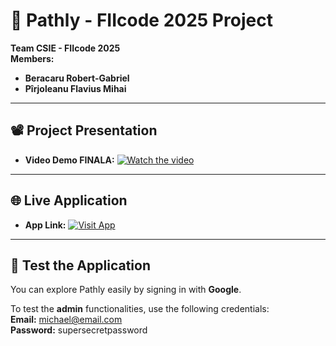# 🚀 Pathly - FIIcode 2025 Project

**Team CSIE - FIIcode 2025**  
**Members:**  
- **Beracaru Robert-Gabriel**  
- **Pîrjoleanu Flavius Mihai**

---

## 📽️ Project Presentation

- **Video Demo FINALA:** [![Watch the video](https://img.shields.io/badge/Watch%20Video-YouTube-red?logo=youtube)](https://youtu.be/7wObVlTwv8Y)

---

## 🌐 Live Application

- **App Link:** [![Visit App](https://img.shields.io/badge/Live%20App-Pathly-blue?logo=google-chrome)](https://pathly-w8x2r.ondigitalocean.app/)

---

## 🔑 Test the Application

You can explore Pathly easily by signing in with **Google**.

To test the **admin** functionalities, use the following credentials:  
**Email:** michael@email.com  
**Password:** supersecretpassword
